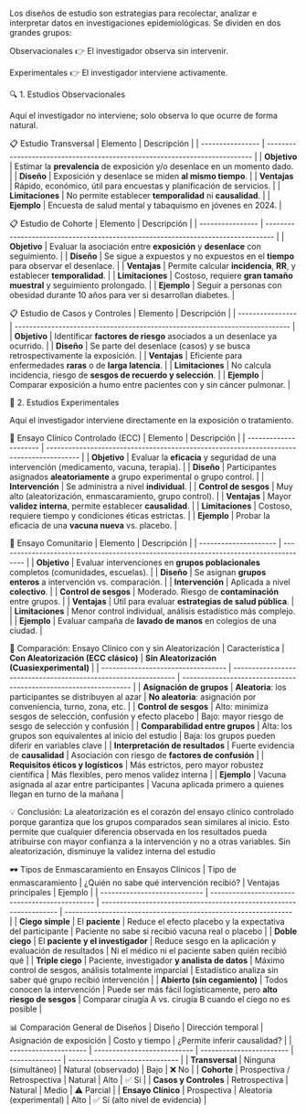 
Los diseños de estudio son estrategias para recolectar, analizar e interpretar datos en investigaciones epidemiológicas. Se dividen en dos grandes grupos:

Observacionales 👉 El investigador observa sin intervenir.

Experimentales 👉 El investigador interviene activamente.

🔍 1. Estudios Observacionales

Aquí el investigador no interviene; solo observa lo que ocurre de forma natural.

📋 Estudio Transversal
| Elemento         | Descripción                                                                |
| ---------------- | -------------------------------------------------------------------------- |
| **Objetivo**     | Estimar la **prevalencia** de exposición y/o desenlace en un momento dado. |
| **Diseño**       | Exposición y desenlace se miden **al mismo tiempo**.                       |
| **Ventajas**     | Rápido, económico, útil para encuestas y planificación de servicios.       |
| **Limitaciones** | No permite establecer **temporalidad** ni **causalidad**.                  |
| **Ejemplo**      | Encuesta de salud mental y tabaquismo en jóvenes en 2024.                  |

📋 Estudio de Cohorte
| Elemento         | Descripción                                                                      |
| ---------------- | -------------------------------------------------------------------------------- |
| **Objetivo**     | Evaluar la asociación entre **exposición** y **desenlace** con seguimiento.      |
| **Diseño**       | Se sigue a expuestos y no expuestos en el **tiempo** para observar el desenlace. |
| **Ventajas**     | Permite calcular **incidencia**, **RR**, y establecer **temporalidad**.          |
| **Limitaciones** | Costoso, requiere **gran tamaño muestral** y seguimiento prolongado.             |
| **Ejemplo**      | Seguir a personas con obesidad durante 10 años para ver si desarrollan diabetes. |

📋 Estudio de Casos y Controles
| Elemento         | Descripción                                                                 |
| ---------------- | --------------------------------------------------------------------------- |
| **Objetivo**     | Identificar **factores de riesgo** asociados a un desenlace ya ocurrido.    |
| **Diseño**       | Se parte del desenlace (casos) y se busca retrospectivamente la exposición. |
| **Ventajas**     | Eficiente para enfermedades **raras** o de **larga latencia**.              |
| **Limitaciones** | No calcula incidencia, riesgo de **sesgos de recuerdo y selección**.        |
| **Ejemplo**      | Comparar exposición a humo entre pacientes con y sin cáncer pulmonar.       |


🧪 2. Estudios Experimentales

Aquí el investigador interviene directamente en la exposición o tratamiento.

🧪 Ensayo Clínico Controlado (ECC)
| Elemento              | Descripción                                                                             |
| --------------------- | --------------------------------------------------------------------------------------- |
| **Objetivo**          | Evaluar la **eficacia** y seguridad de una intervención (medicamento, vacuna, terapia). |
| **Diseño**            | Participantes asignados **aleatoriamente** a grupo experimental o grupo control.        |
| **Intervención**      | Se administra a nivel **individual**.                                                   |
| **Control de sesgos** | Muy alto (aleatorización, enmascaramiento, grupo control).                              |
| **Ventajas**          | Mayor **validez interna**, permite establecer **causalidad**.                           |
| **Limitaciones**      | Costoso, requiere tiempo y condiciones éticas estrictas.                                |
| **Ejemplo**           | Probar la eficacia de una **vacuna nueva** vs. placebo.                                 |

🧪 Ensayo Comunitario
| Elemento              | Descripción                                                                           |
| --------------------- | ------------------------------------------------------------------------------------- |
| **Objetivo**          | Evaluar intervenciones en **grupos poblacionales** completos (comunidades, escuelas). |
| **Diseño**            | Se asignan **grupos enteros** a intervención vs. comparación.                         |
| **Intervención**      | Aplicada a nivel **colectivo**.                                                       |
| **Control de sesgos** | Moderado. Riesgo de **contaminación** entre grupos.                                   |
| **Ventajas**          | Útil para evaluar **estrategias de salud pública**.                                   |
| **Limitaciones**      | Menor control individual, análisis estadístico más complejo.                          |
| **Ejemplo**           | Evaluar campaña de **lavado de manos** en colegios de una ciudad.                     |

🎯 Comparación: Ensayo Clínico con y sin Aleatorización
| Característica                     | **Con Aleatorización (ECC clásico)**                           | **Sin Aleatorización (Cuasiexperimental)**                       |
| ---------------------------------- | -------------------------------------------------------------- | ---------------------------------------------------------------- |
| **Asignación de grupos**           | **Aleatoria**: los participantes se distribuyen al azar        | **No aleatoria**: asignación por conveniencia, turno, zona, etc. |
| **Control de sesgos**              | Alto: minimiza sesgos de selección, confusión y efecto placebo | Bajo: mayor riesgo de sesgo de selección y confusión             |
| **Comparabilidad entre grupos**    | Alta: los grupos son equivalentes al inicio del estudio        | Baja: los grupos pueden diferir en variables clave               |
| **Interpretación de resultados**   | Fuerte evidencia de **causalidad**                             | Asociación con riesgo de **factores de confusión**               |
| **Requisitos éticos y logísticos** | Más estrictos, pero mayor robustez científica                  | Más flexibles, pero menos validez interna                        |
| **Ejemplo**                        | Vacuna asignada al azar entre participantes                    | Vacuna aplicada primero a quienes llegan en turno de la mañana   |


💡 Conclusión:
La aleatorización es el corazón del ensayo clínico controlado porque garantiza que los grupos comparados sean similares al inicio. Esto permite que cualquier diferencia observada en los resultados pueda atribuirse con mayor confianza a la intervención y no a otras variables. Sin aleatorización, disminuye la validez interna del estudio


🕶️ Tipos de Enmascaramiento en Ensayos Clínicos
| Tipo de enmascaramiento      | ¿Quién no sabe qué intervención recibió?       | Ventajas principales                                               | Ejemplo                                                        |
| ---------------------------- | ---------------------------------------------- | ------------------------------------------------------------------ | -------------------------------------------------------------- |
| **Ciego simple**             | El **paciente**                                | Reduce el efecto placebo y la expectativa del participante         | Paciente no sabe si recibió vacuna real o placebo              |
| **Doble ciego**              | El **paciente y el investigador**              | Reduce sesgo en la aplicación y evaluación de resultados           | Ni el médico ni el paciente saben quién recibió qué            |
| **Triple ciego**             | Paciente, investigador **y analista de datos** | Máximo control de sesgos, análisis totalmente imparcial            | Estadístico analiza sin saber qué grupo recibió intervención   |
| **Abierto (sin cegamiento)** | Todos conocen la intervención                  | Puede ser más fácil logísticamente, pero **alto riesgo de sesgos** | Comparar cirugía A vs. cirugía B cuando el ciego no es posible |



📊 Comparación General de Diseños
| Diseño                | Dirección temporal          | Asignación de exposición | Costo y tiempo | ¿Permite inferir causalidad?   |
| --------------------- | --------------------------- | ------------------------ | -------------- | ------------------------------ |
| **Transversal**       | Ninguna (simultáneo)        | Natural (observado)      | Bajo           | ❌ No                           |
| **Cohorte**           | Prospectiva / Retrospectiva | Natural                  | Alto           | ✅ Sí                           |
| **Casos y Controles** | Retrospectiva               | Natural                  | Medio          | ⚠️ Parcial                     |
| **Ensayo Clínico**    | Prospectiva                 | Aleatoria (experimental) | Alto           | ✅ Sí (alto nivel de evidencia) |
